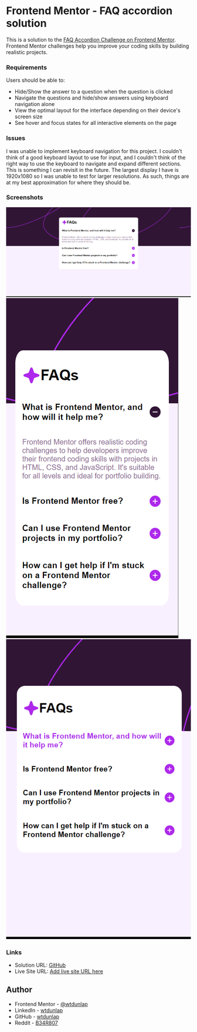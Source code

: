 # Frontend Mentor - FAQ accordion solution

This is a solution to the [FAQ Accordion Challenge on Frontend Mentor](https://www.frontendmentor.io/challenges/faq-accordion-wyfFdeBwBz). Frontend Mentor challenges help you improve your coding skills by building realistic projects. 

### Requirements

Users should be able to:

- Hide/Show the answer to a question when the question is clicked
- Navigate the questions and hide/show answers using keyboard navigation alone
- View the optimal layout for the interface depending on their device's screen size
- See hover and focus states for all interactive elements on the page

### Issues

I was unable to implement keyboard navigation for this project. I couldn't think of a good keyboard layout to use for input, and I couldn't think of the right way to use the keyboard to navigate and expand different sections. This is something I can revisit in the future. The largest display I have is 1920x1080 so I was unable to test for larger resolutions. As such, things are at my best approximation for where they should be.

### Screenshots

![Desktop view](./assets/images/Screenshot%20(900).png)
![Mobile view](./assets/images/Screenshot%20(901).png)
![Mobile with active elements](./assets/images/Screenshot%20(902).png)

### Links

- Solution URL: [GitHub](https://github.com/wtdunlap/FAQ-accordion)
- Live Site URL: [Add live site URL here](https://wtdunlap.github.io/FAQ-accordion/)

## Author

- Frontend Mentor - [@wtdunlap](https://www.frontendmentor.io/profile/wtdunlap)
- LinkedIn - [wtdunlap](https://www.linkedin.com/in/wesley-d-a70341272/)
- GitHub - [wtdunlap](https://github.com/wtdunlap)
- Reddit - [B34R807](https://www.reddit.com/user/B34R807/)
